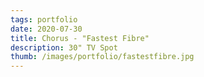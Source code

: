 ```yaml
---
tags: portfolio
date: 2020-07-30
title: Chorus - "Fastest Fibre"
description: 30" TV Spot
thumb: /images/portfolio/fastestfibre.jpg
---
```

